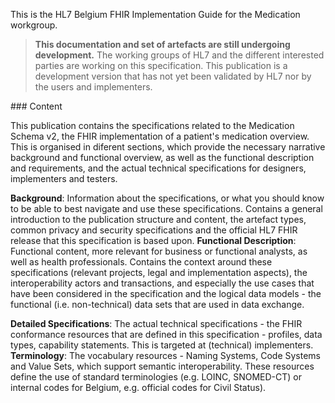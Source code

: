 This is the HL7 Belgium FHIR Implementation Guide for the Medication workgroup.

<blockquote class="stu-note">
<strong>This documentation and set of artefacts are still undergoing development.</strong>
The working groups of HL7 and the different interested parties are working on this specification. This publication is a development version that has not yet been validated by HL7 nor by the users and implementers.
</blockquote>
### Content

This publication contains the specifications related to the Medication Schema v2, the FHIR implementation of a patient's medication overview.
This is organised in diferent sections, which provide the necessary narrative background and functional overview, as well as the functional description and requirements, 
and the actual technical specifications for designers, implementers and testers.

**Background**: Information about the specifications, or what you should know to be able to best navigate and use these specifications. Contains a general introduction to the publication structure and content, the artefact types, common privacy and security specifications and the official HL7 FHIR release that this specification is based upon.
**Functional Description**: Functional content, more relevant for business or functional analysts, as well as health professionals. Contains the context around these specifications (relevant projects, legal and implementation aspects), the interoperability actors and transactions, and especially the use cases that have been considered in the specification and the logical data models - the functional (i.e. non-technical) data sets that are used in data exchange.

**Detailed Specifications**: The actual technical specifications - the FHIR conformance resources that are defined in this specification - profiles, data types, capability statements. This is targeted at (technical) implementers.
**Terminology**: The vocabulary resources - Naming Systems, Code Systems and Value Sets, which support semantic interoperability. These resources define the use of standard terminologies (e.g. LOINC, SNOMED-CT) or internal codes for Belgium, e.g. official codes for Civil Status).

